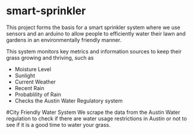# smart-sprinkler
This project forms the basis for a smart sprinkler system where we use sensors and an arduino to allow people to efficiently water their lawn and gardens in an environmentally friendly manner.

This system monitors key metrics and information sources to keep their grass growing and thriving, such as
- Moisture Level
- Sunlight
- Current Weather
- Recent Rain
- Probablility of Rain
- Checks the Austin Water Regulatory system 

#City Friendly Water System 
We scrape the data from the Austin Water regulation to check if there are water usage restrictions in Austin or not to see if it is a good time to water your grass.
